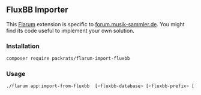 ## FluxBB Importer

This [Flarum](https://flarum.org/) extension is specific to [forum.musik-sammler.de](https://forum.musik-sammler.de/). You might
find its code useful to implement your own solution.

### Installation

```sh
composer require packrats/flarum-import-fluxbb
```

### Usage

```sh
./flarum app:import-from-fluxbb  [<fluxbb-database> [<fluxbb-prefix> [[<avatars-dir>]]]
```
